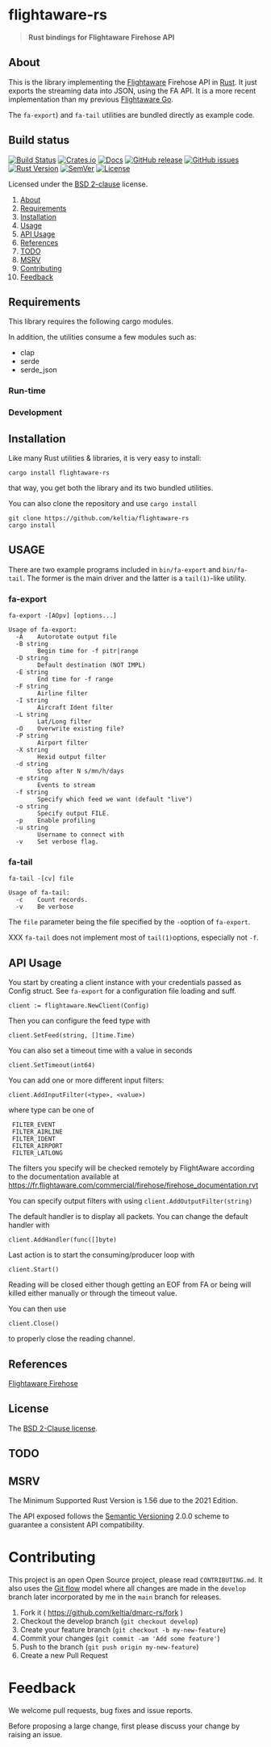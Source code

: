 <!-- omit in TOC -->
# flightaware-rs

> **Rust bindings for Flightaware Firehose API**

## About

This is the library implementing the [Flightaware] Firehose API in [Rust].  It just exports the streaming data into JSON, using the FA API.  It is a more recent implementation than my previous [Flightaware Go].

The `fa-export`) and `fa-tail` utilities are bundled directly as example code.

## Build status

[![Build Status](https://api.cirrus-ci.com/github/keltia/flightaware-rs.svg?branch=main)](https://cirrus-ci.org/keltia/flightaware-rs)
[![Crates.io](https://img.shields.io/crates/v/flightaware-rs.svg)](https://crates.io/crates/docs_rs)
[![Docs](https://img.shields.io/docsrs/flightaware-rs)](https://docs.rs/flightaware-rs)
[![GitHub release](https://img.shields.io/github/release/keltia/flightaware-rs.svg)](https://github.com/keltia/flightaware-rs/releases/)
[![GitHub issues](https://img.shields.io/github/issues/keltia/flightaware-rs.svg)](https://github.com/keltia/flightaware-rs/issues)
[![Rust Version]][Rust 1.56]
[![SemVer](https://img.shields.io/badge/semver-2.0.0-blue)][Semantic Versioning]
[![License](https://img.shields.io/pypi/l/Django.svg)](https://opensource.org/licenses/BSD-2-Clause)

Licensed under the [BSD 2-clause](LICENSE.md) license.

1. [About](#about)
2. [Requirements](#requirements)
2. [Installation](#installation)
3. [Usage](#usage)
4. [API Usage](#api-usage)
5. [References](#references)
6. [TODO](#todo)
7. [MSRV](#msrv)
8. [Contributing](#contributing)
9. [Feedback](#feedback)

## Requirements

This library requires the following cargo modules.

In addition, the utilities consume a few modules such as:

- clap
- serde
- serde_json

### Run-time

### Development

## Installation

Like many Rust utilities & libraries, it is very easy to install:

    cargo install flightaware-rs

that way, you get both the library and its two bundled utilities.

You can also clone the repository and use `cargo install`

    git clone https://github.com/keltia/flightaware-rs
    cargo install

## USAGE

There are two example programs included in `bin/fa-export` and `bin/fa-tail`.  The former is the main driver and the latter is a `tail(1)`-like utility.

### fa-export

```
fa-export -[AOpv] [options...]

Usage of fa-export:
  -A	Autorotate output file
  -B string
    	Begin time for -f pitr|range
  -D string
    	Default destination (NOT IMPL)
  -E string
    	End time for -f range
  -F string
    	Airline filter
  -I string
    	Aircraft Ident filter
  -L string
    	Lat/Long filter
  -O	Overwrite existing file?
  -P string
    	Airport filter
  -X string
    	Hexid output filter
  -d string
    	Stop after N s/mn/h/days
  -e string
    	Events to stream
  -f string
    	Specify which feed we want (default "live")
  -o string
    	Specify output FILE.
  -p	Enable profiling
  -u string
    	Username to connect with
  -v	Set verbose flag.
```

### fa-tail

```
fa-tail -[cv] file

Usage of fa-tail:
  -c	Count records.
  -v	Be verbose
```

The `file` parameter being the file specified by the `-o`option of `fa-export`.

XXX `fa-tail` does not implement most of `tail(1)`options, especially not `-f`.

## API Usage

You start by creating a client instance with your credentials passed as Config
struct. See `fa-export` for a configuration file loading and suff.

 	client := flightaware.NewClient(Config)

Then you can configure the feed type with

 	client.SetFeed(string, []time.Time)

You can also set a timeout time with a value in seconds

 	client.SetTimeout(int64)

You can add one or more different input filters:

    client.AddInputFilter(<type>, <value>)

where type can be one of

     FILTER_EVENT
     FILTER_AIRLINE
     FILTER_IDENT
     FILTER_AIRPORT
     FILTER_LATLONG

The filters you specify will be checked remotely by FlightAware according to the
documentation available at
https://fr.flightaware.com/commercial/firehose/firehose_documentation.rvt

You can specify output filters with using `client.AddOutputFilter(string)`

The default handler is to display all packets.  You can change the default handler
with

 	client.AddHandler(func([]byte)

Last action is to start the consuming/producer loop with

 	client.Start()

Reading will be closed either though getting an EOF from FA or being will killed either manually or through the timeout value.

You can then use

 	client.Close()

to properly close the reading channel.

## References

[Flightaware Firehose]

## License

The [BSD 2-Clause license](https://github.com/keltia/flightaware-rs/LICENSE.md).

## TODO


## MSRV

The Minimum Supported Rust Version is 1.56 due to the 2021 Edition.

The API exposed follows the [Semantic Versioning] 2.0.0 scheme to guarantee a consistent API compatibility.

# Contributing

This project is an open Open Source project, please read `CONTRIBUTING.md`.  It also uses the [Git flow] model where all changes are made in the `develop` branch later incorporated by me in the `main` branch for releases.

1. Fork it ( https://github.com/keltia/dmarc-rs/fork )
2. Checkout the develop branch (`git checkout develop`)
3. Create your feature branch (`git checkout -b my-new-feature`)
4. Commit your changes (`git commit -am 'Add some feature'`)
5. Push to the branch (`git push origin my-new-feature`)
6. Create a new Pull Request

# Feedback

We welcome pull requests, bug fixes and issue reports.

Before proposing a large change, first please discuss your change by raising an issue.

[Flightaware]: http://www.flightaware.com/
[Flightaware Firehose]: https://fr.flightaware.com/commercial/firehose/documentation/summary
[Flightaware Go]: https://github.com/keltia/flightaware-go/
[Git flow]: https://git-flow.readthedocs.io/en/latest/presentation.html
[Rust Version]: https://img.shields.io/badge/Rust%20version-1.56%2B-lightgrey
[Rust 1.56]: https://blog.rust-lang.org/2021/10/21/Rust-1.56.0.html
[Rust]: https://rust-lang.org/
[Semantic Versioning]: https://semver.org/spec/v2.0.0.html